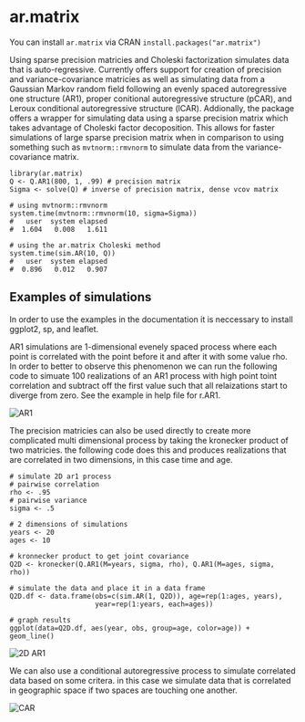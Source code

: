 # ar.matrix

You can install `ar.matrix` via CRAN `install.packages("ar.matrix")`  

Using sparse precision matricies and Choleski factorization simulates data that
is auto-regressive. Currently offers support for creation of precision and
variance-covariance matricies as well as simulating data from a Gaussian
Markov random field following an evenly spaced autoregressive one structure
(AR1), proper conitional autoregressive structure (pCAR), and Leroux conditional
autoregressive structure (lCAR). Addionally, the package offers a wrapper for
simulating data using a sparse precision matrix which takes advantage of
Choleski factor decoposition. This allows for faster simulations of large 
sparse precision matrix when in comparison to using something such as 
`mvtnorm::rmvnorm` to simulate data from the variance-covariance matrix.

```
library(ar.matrix)
Q <- Q.AR1(800, 1, .99) # precision matrix
Sigma <- solve(Q) # inverse of precision matrix, dense vcov matrix

# using mvtnorm::rmvnorm
system.time(mvtnorm::rmvnorm(10, sigma=Sigma))
#   user  system elapsed 
#  1.604   0.008   1.611 

# using the ar.matrix Choleski method
system.time(sim.AR(10, Q))
#   user  system elapsed 
#  0.896   0.012   0.907 
```

## Examples of simulations

In order to use the examples in the documentation it is neccessary to install
ggplot2, sp, and leaflet.

AR1 simulations are 1-dimensional evenely spaced process where each point is
correlated with the point before it and after it with some value rho. In order
to better to observe this phenomenon we can run the following code to simuate
100 realizations of an AR1 process with high point toint correlation and
subtract off the first value such that all relaizations start to diverge from
zero. See the example in help file for r.AR1.

![AR1](http://i.imgur.com/oAnDmwW.png "1D AR1 process")

The precision matricies can also be used directly to create more complicated
multi dimensional process by taking the kronecker product of two matricies.
the following code does this and produces realizations that are correlated in 
two dimensions, in this case time and age.

```
# simulate 2D ar1 process
# pairwise correlation
rho <- .95
# pairwise variance
sigma <- .5

# 2 dimensions of simulations
years <- 20
ages <- 10

# kronnecker product to get joint covariance
Q2D <- kronecker(Q.AR1(M=years, sigma, rho), Q.AR1(M=ages, sigma, rho))

# simulate the data and place it in a data frame
Q2D.df <- data.frame(obs=c(sim.AR(1, Q2D)), age=rep(1:ages, years),
                     year=rep(1:years, each=ages))

# graph results
ggplot(data=Q2D.df, aes(year, obs, group=age, color=age)) + geom_line()
```

![2D AR1](http://i.imgur.com/kz48GnJ.png "2D AR1 process")

We can also use a conditional autoregressive process to simulate correlated
data based on some critera. in this case we simulate data that is correlated in
geographic space if two spaces are touching one another.

![CAR](http://i.imgur.com/wGqeVWp.png "CAR process")
